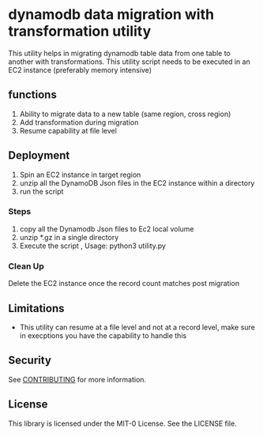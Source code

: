 # dynamodb data migration with transformation utility
This utility helps in migrating dynamodb table data from one table to another with transformations. This utility script needs to be executed in an EC2 instance (preferably memory intensive)

## functions
1. Ability to migrate data to a new table (same region, cross region)
2. Add transformation during migration
3. Resume capability at file level

## Deployment
1. Spin an EC2 instance in target region
2. unzip all the DynamoDB Json files in the EC2 instance within a directory
3. run the script


### Steps
1. copy all the Dynamodb Json files to Ec2 local volume
2. unzip *.gz in a single directory
3. Execute the script , Usage: python3 utility.py


### Clean Up

Delete the EC2 instance once the record count matches post migration

## Limitations

- This utility can resume at a file level and not at a record level, make sure in execptions you have the capability to handle this

## Security

See [CONTRIBUTING](CONTRIBUTING.md#security-issue-notifications) for more information.

## License

This library is licensed under the MIT-0 License. See the LICENSE file.
